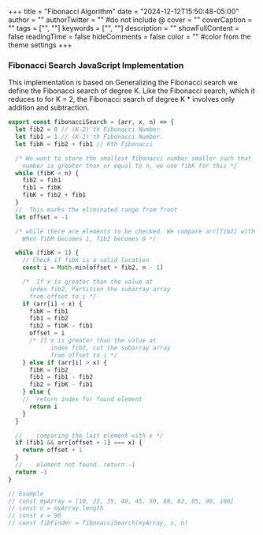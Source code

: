 +++
title = "Fibonacci Algorithm"
date = "2024-12-12T15:50:48-05:00"
author = ""
authorTwitter = "" #do not include @
cover = ""
coverCaption = ""
tags = ["", ""]
keywords = ["", ""]
description = ""
showFullContent = false
readingTime = false
hideComments = false
color = "" #color from the theme settings
+++

### Fibonacci Search JavaScript Implementation

<!--more-->

This implementation is based on Generalizing the Fibonacci search we define the Fibonacci search of degree K. Like the Fibonacci search, which it reduces to for K = 2, the Fibonacci search of degree K \* involves only addition and subtraction.

```JavaScript
export const fibonacciSearch = (arr, x, n) => {
  let fib2 = 0 // (K-2)'th Fibonacci Number
  let fib1 = 1 // (K-1)'th Fibonacci Number.
  let fibK = fib2 + fib1 // Kth Fibonacci

  /* We want to store the smallest fibonacci number smaller such that
    number is greater than or equal to n, we use fibK for this */
  while (fibK < n) {
    fib2 = fib1
    fib1 = fibK
    fibK = fib2 + fib1
  }
  //  This marks the eliminated range from front
  let offset = -1

  /* while there are elements to be checked. We compare arr[fib2] with x.
    When fibM becomes 1, fib2 becomes 0 */

  while (fibK > 1) {
    // Check if fibK is a valid location
    const i = Math.min(offset + fib2, n - 1)

    /*  If x is greater than the value at
      index fib2, Partition the subarray array
      from offset to i */
    if (arr[i] < x) {
      fibK = fib1
      fib1 = fib2
      fib2 = fibK - fib1
      offset = i
      /* If x is greater than the value at
            index fib2, cut the subarray array
            from offset to i */
    } else if (arr[i] > x) {
      fibK = fib2
      fib1 = fib1 - fib2
      fib2 = fibK - fib1
    } else {
    //  return index for found element
      return i
    }
  }

  //    comparing the last element with x */
  if (fib1 && arr[offset + 1] === x) {
    return offset + 1
  }
  //    element not found. return -1
  return -1
}

// Example
// const myArray = [10, 22, 35, 40, 45, 50, 80, 82, 85, 90, 100]
// const n = myArray.length
// const x = 90
// const fibFinder = fibonacciSearch(myArray, x, n)
```

